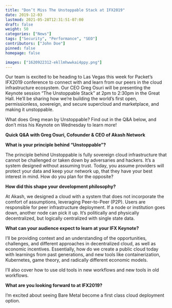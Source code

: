 ```yaml
---
title: "Don’t Miss The Unstoppable Stack at IFX2019"
date: 2019-12-03
lastmod: 2021-05-28T12:31:51-07:00
draft: false
weight: 50
categories: ["News"]
tags: ["Security", "Performance", "SEO"]
contributors: ["John Doe"]
pinned: false
homepage: false

images: ["1620922312-ekllmhwwkai4ppy.png"]
---
```

Our team is excited to be heading to Las Vegas this week for Packet’s IFX2019 conference to connect with and learn from our peers in the cloud infrastructure ecosystem. Our CEO Greg Osuri will be presenting the Keynote session “The Unstoppable Stack” at 2pm to 2:30pm in the Great Hall. He’ll be sharing how we’re building the world’s first open, permissionless, sovereign, and secure supercloud and marketplace, and making it unstoppable.

What does Greg mean by Unstoppable? Find out in the Q&A below, and don’t miss his Keynote on Wednesday to learn more!

**Quick Q&A with Greg Osuri, Cofounder & CEO of Akash Network**

**What is your principle behind “Unstoppable”?**

The principle behind Unstoppable is fully sovereign cloud infrastructure that cannot be challenged or taken down by adversaries and hackers. It’s a system designed without assuming trust. Today, you assume providers will protect your data and keep your network up, that they have your best interest in mind. How do you plan for the opposite? 

**How did this shape your development philosophy?**

At Akash, we designed a cloud with a system that does not incorporate the comfort of assumptions, leveraging Peer-to-Peer (P2P). Users are responsible for peer infrastructure deployment. If a node or institution goes down, another node can pick it up. It’s politically and physically decentralized, but logically centralized with single state data.

**What can your audience expect to learn at your IFX Keynote?**

I’ll be providing context and an understanding of the opportunities, challenges, and different approaches in decentralized cloud, as well as economic incentives. Essentially, how do we create a public cloud today with learnings from past generations, and new tools like containerization, Kubernetes, game theory, and radically different economic models.

I’ll also cover how to use old tools in new workflows and new tools in old workflows. 

**What are you looking forward to at IFX2019?**

I’m excited about seeing Bare Metal become a first class cloud deployment option.